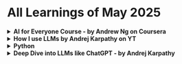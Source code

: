 # All Learnings of May 2025

<details>
   <summary><strong>AI for Everyone Course - by Andrew Ng on Coursera</strong></summary>

## 20/5/25
- ANI, Gen AI and AGI
- Supervised Learning
- How do LLMs work?
- Importance of Cleaning up data before feeding it to system
- ML v/s DS
- What is Deep Learning / Neural Networks?

## 21/5/25
- Starting an AI project: Workflows for ML and DS projects
- Brainstorming Framework: How can businesses use AI to be more efficient
- Build v/s Buy
- Working with an AI team
- Various Libraris/Tools: PyTorch, TensorFlow, HuggingFace, Paddle Paddle, Scikit-Learn, R, Research Pubilication on arxiv, Repos: Github
- Building AI in your company: Case Studies for Smart Speackers and Self-Driving Cars
- Different Roles for AI: Software Engineer, ML Engineer, ML Researcher, Data Scientist, Data Engineer, AI Product Manager
- AlexNet and its papers

## 22/5/25
- Execute Pilot Projcts: more important for initial projects to succeed rather than be most valuable
- Show traction within 6-12 months
- Who is CAIO: Chief AI Officer looks upon the in-house AI team which develops solutions for other business units
- Providing AI training for executives, senior business leaders, leaders of divitions and trainees too is very important
- Better Product -> More Users -> More Data -> Better Product and the cycle continues
- Don't be too optimistic or pessimistic about AI. It can't solve everything? At the same time, it can create great impact for very specific applications
- Get some friends to learn about AI
- Start brainstorming projects with them: No project is too small to start
- Areas of Impact: Computer Vision, NLP, Speech, Generative AI, Robotics, General ML, Unsupervised Learning, Transfer Learning, Reinforcement Learning, GAN, Knowledge graphs etc.
- Limitations of AI: Biases, performance issues, adversarial attacks, deepfakes etc.
</details>

<details>
  <summary><strong>How I use LLMs by Andrej Karpathy on YT</strong></summary>

  # [How I use LLMs -by Andrej Karpathy](https://www.youtube.com/watch?v=EWvNQjAaOHw)
  ## 23/5/25
  - [Mind Map for LLMs](https://github.com/qwerty-arun/Machine-Learning/blob/main/Resources/LLMs.svg)
  - User input -> LLM like ChatGPT (Generative Pre-trained Transformer) -> Output
  - Basically LLMs predict the next works in a sentence as we type.
  - How user input is divided into tokens? Use [Tiktokenizer](https://tiktokenizer.vercel.app/) to actually what's happening under the hood.
  - What is context window? It is like the working memory.
  - LLMs are usually out of date by a few months.
  - For every 1TB data trained on LLM, there will be trillions of parameters that can be fine tuned.
  - What is pre-training and what is post-training?

  ### Extra
  - I learnt about OpenAI's API keys. I will use them sooner of later.

  ## 24/5/25
  - In reinforcement learning, model discovers thinking strategies that leads to good outcomes.
  - Research Paper: Incentivizing Reasoning Capability in LLMs via Reinforcement learning.
  - All models of GPT like o1, o3-mini, o3-mini-high, 03-pro etc are "thinking" models.
  - If you want to do more complex tasks in math and coding, try "reasoning / thinking" models.
  - How does internet search work? This tool has the power to insert tokens into our context window.
  - Models can switch anytime to "web search" even if you don't specify it.
  - "Deep Research" is a combination of Internet Search and Thinking.
  - Try asking different models aobut recent news.

  ## 25/5/25
  ### Uploading documents feature
  - It may discard images
  - If present, it will not be well understood
  - Under the hood:
   ```mermaid
flowchart LR;
A[PDF]-->B[Text/Tokens];
B-->C[Context Window];
   ```
  - Use LLMs to read books faster and clearer
  ### Python Interpreter
  - For calculating big multiplications, GPT uses a Python interpreter, write code, calculates the answer, converts it to text and puts it in the context window.
  - Some other LLMs may not use code, it can directly do it using its brain. But, it may be wrong!

    ### Advanced Data Analysis
    - Ask GPT OpenAI valuation throughout the years in the form of table, then ask it to create graphs.
    - Also, this can be wrong! You need to dig a little bit.
    - But, it is actually powerful.
    ### Claud: Artifacts, Apps and Diagrams
    - Create 20 flashcards from a text
    - Tell it to create an quiz app for the flashcards. It basically adds UI to it
    - You can create mindmaps if you are a visual learner. It uses the Mermaid library. Same thing which I used above.
    ## Cursor - AI
    - You just have to give some prompts. The rest, it will take care. The composer will generate the code.
    - In chat, you can ask to explain a specific chunk of code to be explained.
    ## Audio Input/Ouput
    - You can either record your audio which gets converted to text which is then fed into the context window
    - Using Advanced Audio Mode: We can speak live and we give answers instantly
    - So, there are audio tokens getting exchanged
    - NotebookLM: You can add files, text, websites in the context window, then you can create a podcast out of it.
    ## Image
    - GPT splits the images into small patches, then the patches are added in series into the context window.
    - Output: DALL-E like models
    ## Video
    - You can "live call" with GPT and ask questions.
    - There are LLMs which generate videos. Eg: Sora
    ## GPT Memory
    - Saves memory about you from chat to chat
    - It can be invoked by us or it can happen automatically
    - "Can you please remember this".
    - You can customize GPT
    ## Custom GPT
    - You can create translators specifically for translation
    - You can ask it to give output in the form which you like by telling it before hand
    - You need not give the format again and again

    # Extra
    ## Natural Language Processing (NLP)
    - Natural Language Processing is a broader field focused on enabling computers to understand, interpret and generate human language.
    - Uses Sentiment Analysis, Named Entity Recognition and Machine Translation.

    ## Large Language Models (LLM)
    - Powerful subset of NLP.
    - Characterized by their massive size, training and ability to perform wide range of tasks.
    - Eg: Llama, GPT etc.
</details>

<details>
   <summary><strong>Python</strong></summary>

   # 26/5/25
   - Learnt basic arithmetic
   - Learnt basic syntax
   - True, False, bool(), None, is, ==, difference between `is` and `==`, chainin relational operators
   - Strings and their basics, f-strings
   ## How to actually learn python fast?
   - Week 1-2: Master the basics
   - Week 3-4: Write at least 30-40 programs
   - Never fall into "tutorial hell". When watching 70-80% of content, you actually only retain 10-20%.
   - Focus on 80-90% doing and only 20% tutorials.
   - Pick a Niche: Web Dev (Django, Flask, Fast API), Game Dev (Pygame), Data Analysis (Pandas, Numpy), Machine Learning (PyTorch, Tensorflow), Working with AI agents (LangChain, LangGraph), Automation scripts for daily tasks and Hardware Projects (Raspberry Pi).
   - After picking your niche, pick a project to work on.
   - Finish the damn project! Even if it is bad!
   - Advanced Python: List comprehensions, Generator expressions, Context managers, Dictionary and Set Operations, Decorators, Type Hints
   - Version Control your code properly
   - Deploy your projects: Web apps (Heroku, Railway or Render), Data Projects (Google Colab, Kaggle), Utilities (Docker)

   # 27/5/25
   - Wrote some basic programs: Odd/Even, Leap Year, Sum of Digits, Armstrong no., Prime no.s in a range, Print triangle patterns, Number Reversal, Fibonacci sequence, Remove duplicate characters in a string
   - Learnt about string functions in python
   - Learnt some tips and tricks along the way

   # 28/5/25
   - Wrote Some more programs: calculator, number guessing, password strength checker, capitalize first letter of each word in a sentence, word frequency in a sentence etc.
   - Learnt new concepts: functions, some cool operations on lists and even strings
   - There are crazy functions out there!!
   ## General
   - Applied for "AI essentials" course on Coursera. Seems worth it.
   - Revised some previous AI learnings, python syntax etc.

   ## 31/5/25
   - Wrote around 6-7 programs
   - Transpose problem, flatten lists, divide the list into chunks, merge sorted lists into one, anagram strings, removing palindrome strings from sentence, reverse each word in strings.
   - Learnt about tuples and dictionaries and basic operations
   - Searched about projects which I can do using python. There are so many options!
</details>

<details>
   <summary><strong>Deep Dive into LLMs like ChatGPT - by Andrej Karpathy</strong></summary>

   # [Deep Dive into LLMs like ChatGPT](https://youtu.be/7xTGNNLPyMI?list=PLv6a69CxXDO_adRH9DQdvgjvAI_b8MdhQ)

   ## 30/5/25
   - [FineWeb Dataset](https://huggingface.co/spaces/HuggingFaceFW/blogpost-fineweb-v1)
   ### Pre-Training
   - Download and preprocess the internet
   - Filtering Mechanisms in place: URL filtering (remove adult content), Text Extraction (just raw HTML), Language Filterng (More than 65% English webpages) and other custom filters.
   - After filtering you end up with TBs worth of text from billions of webpages. This is the starting point for training the model.
   ### Tokenization
   - How to feed it to Neural Network? You need to arrange the text as a 1D sequence of characters.
   - Then apply utf-8 code on the text.
   - We don't just two symbols (0 and 1) and extremely long sequences. Instead, we want more symbols and shorter sequences.
   - If we group 8 bits as 1 byte? We have 8 times smaller sequence but we now have 256 possible symbols. We call this "vocabulary". We need to even smaller sequences.
   - We can go even further. It turns out `116 32` is most recurring byte pair. So, we group it now. This is called "Bit Pair Encoding Algorithm".
   - [Tiktokenizer](https://tiktokenizer.vercel.app/). Choose cl100k_base model. Type some words to see the tokens. Play around with capitalization. It is case sensitive.
   ### Neural Network Training
   - We take a window of tokens: say 8000 tokens. The length of the window is our choice.
   - Then we try to predict the next token in the sequence. We assign probabilites for next token. Since GPT's vocabulary is 100,277 tokens, we assign those many probabilities.
   - If we already know what's coming next and the NN gives a lower probability for that token, we can fine tune the model mathematically in such a way that the correct answer gets higher probability and all others lower probabilities.
   ### Neural Network Internals
   - You have a window of size: 8000 and on the other hand, you have a billion parameters (randomly set at the start)
   - We feed them into a giant mathematical expression and it emits probabilities
   - [LLMs Visualization](https://bbycroft.net/llm)
   - You can see various weights/parameters. They are just mathematical functions too, they don't have any memory. Its just vector products, matrix multiplications etc.
   - We have to fine tune these weights to get the desired output.
   ### Extra
   - Downloaded "Attention is all you need" paper.
   - Will read it some time.

   ## 31/5/25
   ### Inference
   - To generate data, just predict one token at a time.
   - Start with a token, feed it to a Neural Network, then we sample the tokens of highest probabilities from the probability vector.
   ```mermaid
    graph LR
    A[91] -->|Neural Network| B(( Probablities ))
    B -->|sample| C[860]


    D[91 and 860]--> |Neural Network| E(( Probablities ))
    E-->|Sample| F[287]


    N[91, 860 and 287]--> |Neural Network| G(( Probablities ))
    G-->|Sample| H[11579]
   
    I[91, 860, 287 and 11579]--> |Neural Network| J(( Probablities ))
    J-->|Sample| K[13659]
   ```
   - As we can see, it is not the right answer. It is 3962.
   ### Reproducing OpenAI's GPT-2
   - GPT-2 was published in 2019
   - Paper: "Language Models are Unsupervised Multitask Learners"
   - 1.6 Billion parameters
   - Maximum context length of 1024 tokens
   - Trained on about 100 billion tokens
   - [Reproducing GPT-2](https://github.com/karpathy/llm.c/discussions/677)
   - Before the cost of training was about $800, now you can do it within $100. The reason is that datasets have become much better due to filtering mechanisms.
   - You can't train the model on your laptop! You need a GPU. If you don't have one, you can rent one on [Lambda](lamdalabs.com)
   - Search "Biggest LLM base models"
   - Llama 3 (2024): 405 billion parameters trained on 15 trillion tokens
   - [Paper: "The Llama 3 Herd of Models"](https://arxiv.org/pdf/2407.21783)
   - [Hyperbolic](app.hyperbolic.xyz)
   - How is a base model different from an assistant? To a base model, you can't ask a question and expect a reply. Your prompt will be tokenized and fed to the Neural Network. Then, it is just autocompleting the next tokens. What you get is just a recollection of its past "memory" that it was previously trained on.
   - These models are very good at memorization. Ask it a sentence on wikipedia and it will give you the rest. But, eventually, it will deviate.
   - Prime the model about stuff from the future (a date after its knowledge cutoff) and see what happens.
     
   ## 1/6/25
   - The models have "in-context" learning abilities. By learning about the context, they can answer more questions about what comes next.
   - Suppose, I give it 9 pairs of English words with its translation in Hindi and for the 10th pair, I just give it the English word. By recognizing the pattern in its input, it gives me the translation in Hindi for the 10th word.
   - If you want a base model to work as an assistant, you can give it a two-person (human and chatbot) conversation turn by turn. And at the end, just give a prompt: a question. Now, it will take on the role of an assistant and then it will answer your question.
   ### The "psychology" of a base model
   - It is a token-level internet document simulator
   - It is a probabilistic - you're going to get something else each time you run
   - It "dreams" internet documents
   - It can also recite some training documents verbatim from memory ("regulation")
   - The parameters of the model are kind of like a lossy zip file of the internet -> a lot of useful world knowledge is stored in the parameters of the network
   - You can already use it for applications (e.g. translation) by being clever with your prompts
   ### Post-training
   - We are now using a new data set of conversations
   - This training period will be much shorter: in the matter of hours
   - The pre-training stage will be around 3 months of time
   - The data sets are made manually and fed into the same Neural Network
   - Again, it is time to visualize `gpt-4o`on [Tiktokenizer](tiktokenizer.vercel.app)
   ```
   User: What is 2+2?
   Assistant: 2+2=4
   User: What if it was *?
   Assistant: 2*2=4, same as 2+2!
   ```
   - The tokens are as follows:
   ```
   <|im_start|>user<|im_sep|>What is 2+2?<|im_end|><|im_start|>assistant<|im_sep|>2+2=4<|im_end|><|im_start|>user<|im_sep|>What if it was *?<|im_end|><|im_start|>assistant<|im_sep|>2*2=4, same as 2+2!<|im_end|><|im_start|>assistant<|im_sep|>
   ```
   - `im_start` stands for "imaginary monologue start", then it is `im_sep` and at last it is `im_end`. All of these are new and special.
   - [2022 Paper](https://arxiv.org/abs/2203.02155): "Training language models to follow instructions with human feedback" or ***InstructGPT***
   - [Hugging Face Interface Playground](https://huggingface.co/spaces/huggingface/inference-playground)
   - Rules that AI organizations should follow for a chatbot to be: respectful, truthful, harmless, and helpful assistant etc.
   - The assistant will take on the persona according to the dataset it is trained on. So, it is very important what kind of data we are dealing with.
   - Now companies don't write conversations from scratch, they just use other LLMs which do it with ease. For example: UltraChat
   - Asking a LLM is basically like asking an human labeler. A chatbot is like a simulation of a human labeler.
   - When you ask a question, there is no infinite intelligence there. What you are getting in response is a statistical simulation of a labeler that was hired by OpenAI.

   ## 2/6/25
   ### Hallucinations
   - You feed conversations like: User: "Who is `person name` ?" and Assistant: `person name` is a ..., and then ask completely random name, it will hallucinate.
   - But the style will match with the training set it was given.
   - How do we know what a model knows and what it doesn't know? We can probe it.
   - [Meta Paper: The Llama 3 Herd of Models](https://arxiv.org/pdf/2407.21783) tells us how it dealt with hallucinations. Refer to "facuality" section.
   - Prompt: A paragraph from an article. Ask the LLM to generate 3 factual questions based on it and also generate the correct answer.
   - Compare it with other LLMs answer (acting as a judge).
   - If there is a hallucination, then take the same question, add it to the dataset, the correct answer will now be: "I don't know".
   - Repeat this for a number of questions.
   - If the model doesn't know, allow the model to search. Introduce a search token: `search_start` for example.
   - When the model sees this, it will stop generating and goes to "search" the internet. It retrieves the text, copy paste into the context window.
   - `Vague Recollection`: Knowledge in the parameters (something you read a month ago)
   - `Working Memory`: Knowledge in the tokens of the context window
   ### Knowledge of Self
   - What model are you? Who built you? are not sensical questions.
   - If model is not trained on such questions, it will give rubbish.
   - Invisible tokens are there to remind models about its identity.
   ### Models need tokens to think
   - Human: "I buy 3 apples and 2 oranges. Each orange costs $2. The total cost of all the fruit is #13. What is the cost of apples?
   - Assistant Answer-1: The answer is $3. This is because 2 oranges at $2 are $4 total. So the 3 apples cost $9, and therefore each apple is 9/3 = $3.
   - Assistant Answer-2: The total cost of oranges is $4. 13-4 = 9, the cost of the 3 apples is $9. 9/3 = 3, so each apple costs $3. The answer is $3.
   - For nano-gpt, there is fixed amount of computation happening for each token. We need to distribut our reasoning and our computation across many tokens because every single token is spending a finite amount of computation on it.
   - The first answer is worse. In the first sentence itself, it has the answer and it will be stored in the context window. The later sentences justify that answer. There is no computation that is happening. If you train the model like this, what you are doing is making the model to basically guess the answer in a single token because of the finite amount of computation that can happen per token.
   - Therefore, answer-2 is much better because the computation and reasoning is spread across tokens.
   - You can force a model to produce an answer in a single token by literally asking for it. It will do it but the answer will be wrong.
   - Models can "mentally think" or can use "code". It so happens that the intermediate steps can actually go wrong in the mentally thinking case. So you can ask the model to use code to verify the answer.

   ## 6/6/25
   ### Models need tokens to think (Contd.)
   - Models are very bad at counting. This also forces models to give answers in a single token.
   - Tell it count the dots in `................................................................................` for example. Then compare it with answer from code. The code answer will be correct.
   ### Models are not good with spelling
   - Remember they see tokens (text chunks), not individual letter.
   - Ask it to print every nth character from a string. For example, "Arithmetic" and every 3rd letter.
   ### Random Stuff
   - `What is bigger 9.11 or 9.9?` would previously result in 9.11 as the answer, but now it's correct.
   - It seems like it is related to the verses on the Bible. The verse 9.11 would come after 9.99 and so on.

   ### Reinforcement Learning and Supervised Finetuning (SFT model)
   - Think of this as a textbook that you were reading at school. Similarly, the models need to go to "school". First learn theory, then solved problems. Then test yourself by solving unsolved problems. Then when you make error, you learn by reinforcement. Same thing goes with models.
   - Exposition $\Leftrightarrow$ pretraining (background knowledge)
   - Worked Problem $\Leftrightarrow$ supervised finetuning (problem + demonstrated solution, for imitation)
   - Practice Problems $\Leftrightarrow$ Reinforcement Learning (prompts ot practice, trial and error until you reach the correct answer)
   - Ask a question many times. Get like 20 solutions, only 5 of them might be right. So take the top solution (each right and short), train on it. Repeat many, many times.
   - The model's parameter will get adjusted to this type of behaviour for that kind of questions.
   - [DeepSeek-R1: Incentivizing Reasoning Capability in LLMs via Reinforcement Learning talks aobut RL models](https://arxiv.org/pdf/2501.12948) talks about how it performed reinforcement learning.
   - How models are fine-tuned to get more accurate.
   - Model was trying different ways to think through the same problem. This in turn increased the response length. But on the other hand, it increased its accuracy.
   - [together.ai](https://api.together.xyz/signin?redirectUrl=%2Fplayground%2Fv2%2Fchat) playground hosts many different models.
</details>
